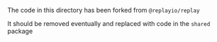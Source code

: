 The code in this directory has been forked from `@replayio/replay`

It should be removed eventually and replaced with code in the `shared` package